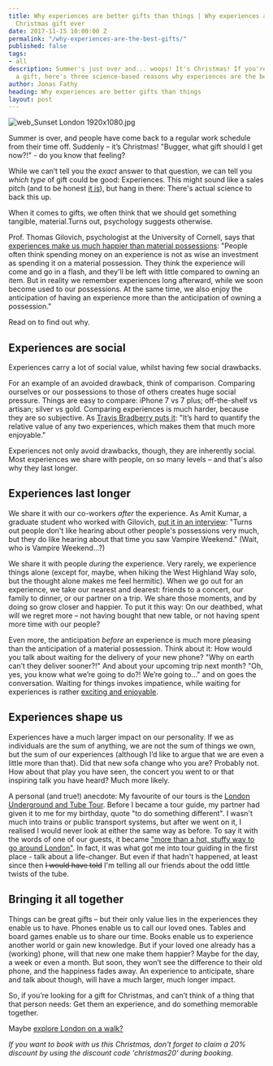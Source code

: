 ```yaml
---
title: Why experiences are better gifts than things | Why experiences are the best
  Christmas gift ever
date: 2017-11-15 10:00:00 Z
permalink: "/why-experiences-are-the-best-gifts/"
published: false
tags:
- all
description: Summer's just over and... woops! It's Christmas! If you're looking for
  a gift, here's three science-based reasons why experiences are the best gifts.
author: Jonas Fathy
heading: Why experiences are better gifts than things
layout: post
---
```


![web_Sunset London 1920x1080.jpg](/uploads/web_Sunset%20London%201920x1080.jpg)

Summer is over, and people have come back to a regular work schedule from their time off. Suddenly – it’s Christmas! "Bugger, what gift should I get now?!" - do you know that feeling? 

While we can’t tell you the *exact* answer to that question, we can tell you *which type* of gift could be good: Experiences. This might sound like a sales pitch (and to be honest <a href="#discountcode">it is</a>), but hang in there: There's actual science to back this up.

When it comes to gifts, we often think that we should get something tangible, material.Turns out, psychology suggests otherwise. 

Prof. Thomas Gilovich, psychologist at the University of Cornell, says that [experiences make us much happier than material possessions](https://research.cornell.edu/news-features/intriguing-human-behavior): "People often think spending money on an experience is not as wise an investment as spending it on a material possession. They think the experience will come and go in a flash, and they'll be left with little compared to owning an item. But in reality we remember experiences long afterward, while we soon become used to our possessions. At the same time, we also enjoy the anticipation of having an experience more than the anticipation of owning a possession."

Read on to find out why. 

## Experiences are social

Experiences carry a lot of social value, whilst having few social drawbacks. 

For an example of an avoided drawback, think of comparison. Comparing ourselves or our possessions to those of others creates huge social pressure. Things are easy to compare: iPhone 7 vs 7 plus; off-the-shelf vs artisan; silver vs gold. Comparing experiences is much harder, because they are so subjective. As [Travis Bradberry puts it](http://www.talentsmart.com/articles/Why-You-Should-Spend-Your-Money-on-Experiences,-Not-Things-2147446630-p-1.html): "It’s hard to quantify the relative value of any two experiences, which makes them that much more enjoyable."

Experiences not only avoid drawbacks, though, they are inherently social. Most experiences we share with people, on so many levels – and that's also why they last longer.

## Experiences last longer 

We share it with our co-workers *after* the experience. As Amit Kumar, a graduate student who worked with Gilovich, [put it in an interview](https://www.theatlantic.com/business/archive/2014/10/buy-experiences/381132): "Turns out people don't like hearing about other people's possessions very much, but they do like hearing about that time you saw Vampire Weekend." (Wait, who is Vampire Weekend…?) 

We share it with people *during* the experience. Very rarely, we experience things alone (except for, maybe, when hiking the West Highland Way solo, but the thought alone makes me feel hermitic). When we go out for an experience, we take our nearest and dearest: friends to a concert, our family to dinner, or our partner on a trip. We share those moments, and by doing so grow closer and happier. To put it this way: On our deathbed, what will we regret more – not having bought that new table, or not having spent more time with our people? 

Even more, the anticipation *before* an experience is much more pleasing than the anticipation of a material possession. Think about it: How would you talk about waiting for the delivery of your new phone? "Why on earth can’t they deliver sooner?!" And about your upcoming trip next month? "Oh, yes, you know what we’re going to do?! We’re going to..." and on goes the conversation. Waiting for things invokes impatience, while waiting for experiences is rather [exciting and enjoyable](http://bigthink.com/paul-ratner/want-happiness-buy-experiences-not-more-stuff). 

## Experiences shape us 
Experiences have a much larger impact on our personality. If we as individuals are the sum of anything, we are not the sum of things we own, but the sum of our experiences (although I’d like to argue that we are even a little more than that). Did that new sofa change who you are? Probably not. How about that play you have seen, the concert you went to or that inspiring talk you have heard? Much more likely. 

A personal (and true!) anecdote: My favourite of our tours is the [London Underground and Tube Tour](https://www.insider-london.co.uk/tours/london-underground-and-tube-tour/). Before I became a tour guide, my partner had given it to me for my birthday, quote "to do something different". I wasn't much into trains or public transport systems, but after we went on it, I realised I would never look at either the same way as before. To say it with the words of one of our guests, it became ["more than a hot, stuffy way to go around London"](https://www.tripadvisor.co.uk/ShowUserReviews-g186338-d2026396-r531596068-Insider_London_Day_Tours-London_England.html#REVIEWS). In fact, it was what got me into tour guiding in the first place - talk about a life-changer. But even if that hadn't happened, at least since then <span style="text-decoration:line-through;">I would have told</span> I'm telling all our friends about the odd little twists of the tube. 

## Bringing it all together 
Things can be great gifts – but their only value lies in the experiences they enable us to have. Phones enable us to call our loved ones. Tables and board games enable us to share our time. Books enable us to experience another world or gain new knowledge. But if your loved one already has a (working) phone, will that new one make them happier? Maybe for the day, a week or even a month. But soon, they won’t see the difference to their old phone, and the happiness fades away. An experience to anticipate, share and talk about though, will have a much larger, much longer impact. 

<p id="discountcode">So, if you’re looking for a gift for Christmas, and can’t think of a thing that that person needs: Get them an experience, and do something memorable together.</p>

Maybe <a href="https://www.insider-london.co.uk/tours/">explore London on a walk?</a>

*If you want to book with us this Christmas, don't forget to claim a 20% discount by using the discount code 'christmas20' during booking.*